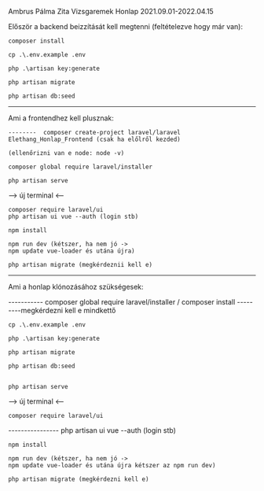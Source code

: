 Ambrus Pálma Zita       Vizsgaremek Honlap      2021.09.01-2022.04.15



Először a backend beizzítását kell megtenni (feltételezve hogy már van):

    composer install

    cp .\.env.example .env

    php .\artisan key:generate

    php artisan migrate

    php artisan db:seed



----------------------------------------------------
Ami a frontendhez kell plusznak:   


    --------  composer create-project laravel/laravel Elethang_Honlap_Frontend (csak ha előlről kezded)

    (ellenőrizni van e node: node -v)

    composer global require laravel/installer

    php artisan serve 

--> új terminal <--

    composer require laravel/ui
    php artisan ui vue --auth (login stb)

    npm install

    npm run dev (kétszer, ha nem jó -> 
    npm update vue-loader és utána újra)

    php artisan migrate (megkérdeznii kell e)

----------------------------------------------------
Ami a honlap klónozásához szükségesek:



   ----------- composer global require laravel/installer   /     composer install ---------megkérdezni kell e mindkettő

    cp .\.env.example .env

    php .\artisan key:generate

    php artisan migrate

    php artisan db:seed


    php artisan serve 

--> új terminal <--

    composer require laravel/ui
   ---------------- php artisan ui vue --auth (login stb)

    npm install

    npm run dev (kétszer, ha nem jó -> 
    npm update vue-loader és utána újra kétszer az npm run dev)

    php artisan migrate (megkérdezni kell e)
